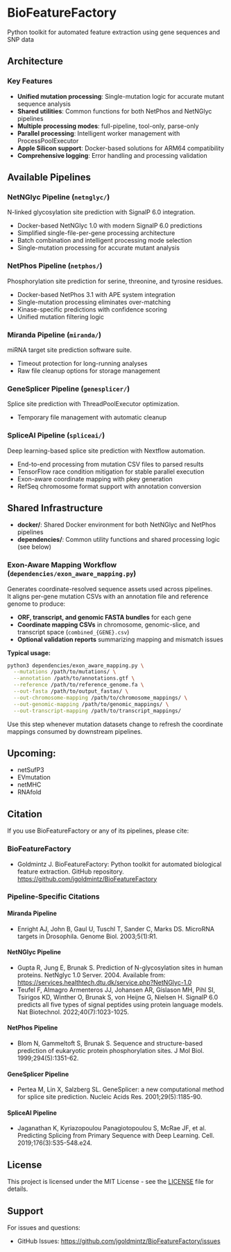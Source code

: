 # BioFeatureFactory
Python toolkit for automated feature extraction using gene sequences and SNP data
## Architecture

### Key Features
- **Unified mutation processing**: Single-mutation logic for accurate mutant sequence analysis
- **Shared utilities**: Common functions for both NetPhos and NetNGlyc pipelines  
- **Multiple processing modes**: full-pipeline, tool-only, parse-only
- **Parallel processing**: Intelligent worker management with ProcessPoolExecutor
- **Apple Silicon support**: Docker-based solutions for ARM64 compatibility
- **Comprehensive logging**: Error handling and processing validation

## Available Pipelines

### **NetNGlyc Pipeline** (`netnglyc/`)
N-linked glycosylation site prediction with SignalP 6.0 integration.
- Docker-based NetNGlyc 1.0 with modern SignalP 6.0 predictions
- Simplified single-file-per-gene processing architecture
- Batch combination and intelligent processing mode selection
- Single-mutation processing for accurate mutant analysis

### **NetPhos Pipeline** (`netphos/`)
Phosphorylation site prediction for serine, threonine, and tyrosine residues.
- Docker-based NetPhos 3.1 with APE system integration
- Single-mutation processing eliminates over-matching
- Kinase-specific predictions with confidence scoring
- Unified mutation filtering logic

### **Miranda Pipeline** (`miranda/`)
miRNA target site prediction software suite.
- Timeout protection for long-running analyses
- Raw file cleanup options for storage management

### **GeneSplicer Pipeline** (`genesplicer/`)
Splice site prediction with ThreadPoolExecutor optimization.
- Temporary file management with automatic cleanup

### **SpliceAI Pipeline** (`spliceai/`)
Deep learning-based splice site prediction with Nextflow automation.
- End-to-end processing from mutation CSV files to parsed results
- TensorFlow race condition mitigation for stable parallel execution
- Exon-aware coordinate mapping with pkey generation
- RefSeq chromosome format support with annotation conversion

## Shared Infrastructure
- **docker/**: Shared Docker environment for both NetNGlyc and NetPhos pipelines
- **dependencies/**: Common utility functions and shared processing logic (see below)

### Exon-Aware Mapping Workflow (`dependencies/exon_aware_mapping.py`)

Generates coordinate-resolved sequence assets used across pipelines.  
It aligns per-gene mutation CSVs with an annotation file and reference genome to produce:

- **ORF, transcript, and genomic FASTA bundles** for each gene  
- **Coordinate mapping CSVs** in chromosome, genomic-slice, and transcript space (`combined_{GENE}.csv`)  
- **Optional validation reports** summarizing mapping and mismatch issues  

**Typical usage:**
```bash
python3 dependencies/exon_aware_mapping.py \
  --mutations /path/to/mutations/ \
  --annotation /path/to/annotations.gtf \
  --reference /path/to/reference_genome.fa \
  --out-fasta /path/to/output_fastas/ \
  --out-chromosome-mapping /path/to/chromosome_mappings/ \
  --out-genomic-mapping /path/to/genomic_mappings/ \
  --out-transcript-mapping /path/to/transcript_mappings/
```
Use this step whenever mutation datasets change to refresh the coordinate mappings consumed by downstream pipelines.

## Upcoming:

- netSufP3
- EVmutation
- netMHC
- RNAfold

## Citation

If you use BioFeatureFactory or any of its pipelines, please cite:

### BioFeatureFactory
- Goldmintz J. BioFeatureFactory: Python toolkit for automated biological feature extraction. GitHub repository. https://github.com/jgoldmintz/BioFeatureFactory

### Pipeline-Specific Citations

#### Miranda Pipeline
- Enright AJ, John B, Gaul U, Tuschl T, Sander C, Marks DS. MicroRNA targets in Drosophila. Genome Biol. 2003;5(1):R1.

#### NetNGlyc Pipeline
- Gupta R, Jung E, Brunak S. Prediction of N-glycosylation sites in human proteins. NetNglyc 1.0 Server. 2004. Available from: https://services.healthtech.dtu.dk/service.php?NetNGlyc-1.0
- Teufel F, Almagro Armenteros JJ, Johansen AR, Gíslason MH, Pihl SI, Tsirigos KD, Winther O, Brunak S, von Heijne G, Nielsen H. SignalP 6.0 predicts all five types of signal peptides using protein language models. Nat Biotechnol. 2022;40(7):1023-1025.

#### NetPhos Pipeline
- Blom N, Gammeltoft S, Brunak S. Sequence and structure-based prediction of eukaryotic protein phosphorylation sites. J Mol Biol. 1999;294(5):1351-62.

#### GeneSplicer Pipeline
- Pertea M, Lin X, Salzberg SL. GeneSplicer: a new computational method for splice site prediction. Nucleic Acids Res. 2001;29(5):1185-90.

#### SpliceAI Pipeline
- Jaganathan K, Kyriazopoulou Panagiotopoulou S, McRae JF, et al. Predicting Splicing from Primary Sequence with Deep Learning. Cell. 2019;176(3):535-548.e24.

## License

This project is licensed under the MIT License - see the [LICENSE](LICENSE) file for details.

## Support

For issues and questions:

- GitHub Issues: https://github.com/jgoldmintz/BioFeatureFactory/issues

